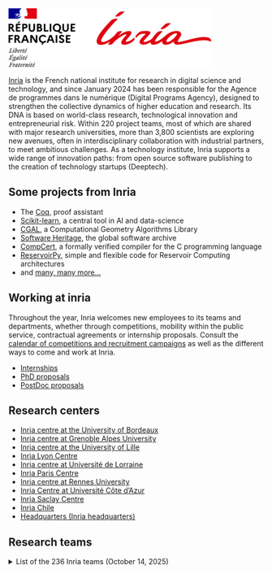 <img src="https://raw.githubusercontent.com/INRIA/.github/main/profile/Inria.svg" width="400">

[Inria](https://www.inria.fr/en) is the French national institute for research in digital science and technology, and since January 2024 has been responsible for the Agence de programmes dans le numérique (Digital Programs Agency), designed to strengthen the collective dynamics of higher education and research. Its DNA is based on world-class research, technological innovation and entrepreneurial risk. Within 220 project teams, most of which are shared with major research universities, more than 3,800 scientists are exploring new avenues, often in interdisciplinary collaboration with industrial partners, to meet ambitious challenges. As a technology institute, Inria supports a wide range of innovation paths: from open source software publishing to the creation of technology startups (Deeptech). 

## Some projects from Inria

* The [Coq](https://coq.inria.fr/), proof assistant
* [Scikit-learn](https://scikit-learn.fondation-inria.fr/home/), a central tool in AI and data-science
* [CGAL](https://www.inria.fr/en/open-source-software-library-cgal-computational-geometry), a Computational Geometry Algorithms Library
* [Software Heritage](https://www.inria.fr/en/software-heritage-global-software-archive), the global software archive
* [CompCert](https://www.inria.fr/en/compcert-software-program-receives-prestigious-award), a formally verified compiler for the C programming language
* [ReservoirPy](https://github.com/reservoirpy/reservoirpy), simple and flexible code for Reservoir Computing architectures
* and [many, many more…](https://www.inria.fr/en/research-and-innovation)

## Working at inria

Throughout the year, Inria welcomes new employees to its teams and departments, whether through competitions, mobility within the public service, contractual agreements or internship proposals. Consult the [calendar of competitions and recruitment campaigns](https://www.inria.fr/en/latest-recruitment-news) as well as the different ways to come and work at Inria.

* [Internships](https://jobs.inria.fr/public/classic/en/offres?filtre=stage)
* [PhD proposals](https://jobs.inria.fr/public/classic/en/offres?filtre=doctorants)
* [PostDoc proposals](https://jobs.inria.fr/public/classic/en/offres?filtre=posts-doc)


## Research centers

- [Inria centre at the University of Bordeaux](https://www.inria.fr/en/inria-centre-university-bordeaux)
- [Inria centre at Grenoble Alpes University](https://www.inria.fr/en/inria-centre-university-grenoble-alpes)
- [Inria centre at the University of Lille](https://www.inria.fr/en/inria-centre-university-lille)
- [Inria Lyon Centre](https://www.inria.fr/en/inria-lyon-centre)
- [Inria centre at Université de Lorraine](https://www.inria.fr/en/inria-centre-universite-lorraine)
- [Inria Paris Centre](https://www.inria.fr/en/inria-paris-centre)
- [Inria centre at Rennes University](https://www.inria.fr/en/inria-centre-rennes-university)
- [Inria Centre at Université Côte d’Azur](https://www.inria.fr/en/inria-centre-universite-cote-azur)
- [Inria Saclay Centre](https://www.inria.fr/en/inria-saclay-centre)
- [Inria Chile](https://www.inria.fr/en/centre-inria-chile)
- [Headquarters (Inria headquarters)](https://www.inria.fr/en/inria-headquarters)
  
## Research teams

<details>

<summary>List of the 236 Inria teams (October 14, 2025)</summary>

- [ABS](https://www.inria.fr/en/abs) - Algorithms - Biology - Structure
- [ACENTAURI](https://www.inria.fr/en/acentauri) - Artificial intelligence and efficient algorithms for autonomus robotics
- [ACUMES](https://www.inria.fr/en/acumes) - Analysis and Control of Unsteady Models for Engineering Sciences
- [AGORA](https://www.inria.fr/en/agora) - Wireless Networks for Digital Cities
- [AIO](https://www.inria.fr/en/aio) - Dependable Networking, Low-Power Wireless and Micro-Robotics
- [AIRSEA](https://www.inria.fr/en/airsea) - Mathematics and computing applied to oceanic and atmospheric flows
- [AISTROSIGHT](https://www.inria.fr/en/aistrosight) - Viewing neuron-astrocyte pharmacology through digital sciences
- [ALMANACH](https://www.inria.fr/en/almanach) - Automatic Language Modelling and Analysis & Computational Humanities
- [ALPINES](https://www.inria.fr/en/alpines) - Algorithms and parallel tools for integrated numerical simulations
- [ANANKE](https://www.inria.fr/en/ananke) - Analysis And Numerics of physical-Knowledge-based Estimation
- [ANGE](https://www.inria.fr/en/ange) - Numerical Analysis, Geophysics and Environment
- [ANGUS](https://www.inria.fr/en/angus) - Adaptive modelling and numerical simulations for governing equations with underlying structures
- [ANTIQUE](https://www.inria.fr/en/antique) - Static Analysis by Abstract Interpretation
- [ARAMIS](https://www.inria.fr/en/aramis) - Algorithms, models and methods for images and signals of the human brain
- [ARCHES](https://www.inria.fr/en/arches) - AI Research for Climate Change and Environmental Sustainability
- [ARGO](https://www.inria.fr/en/argo) - Learning, graphs and distributed optimization
- [AROMATH](https://www.inria.fr/en/aromath) - AlgebRa, geOmetry, Modeling and AlgoriTHms
- [ARTISHAU](https://www.inria.fr/en/artishau) - ARTificial Intelligence: Security, trutHfulness, and AUdit
- [ASCII](https://www.inria.fr/en/ascii) - Analysis of Stochastic Cooperative Intelligent Interactions
- [ASTRA](https://www.inria.fr/en/astra) - Automated and Safe TRAnsportation systems
- [ASTRAL](https://www.inria.fr/en/astral) - Advanced StatisTical infeRence And controL
- [ATLANTIS](https://www.inria.fr/en/atlantis) - modeling and numerical methods for computATionaL wave-mAtter iNteracTIons at the nanoScale
- [AUCTUS](https://www.inria.fr/en/auctus) - Robots for Humans at work
- [AVALON](https://www.inria.fr/en/avalon) - Algorithms and Software Architectures for Distributed and HPC Platforms
- [AVIZ](https://www.inria.fr/en/aviz) - Analysis and VIsualiZation
- [BENAGIL](https://www.inria.fr/en/benagil) - Efficient and safe distributed systems
- [BIOTIC](https://www.inria.fr/en/biotic) - Computational and Theoretical Biology
- [BIOVISION](https://www.inria.fr/en/biovision) - Biologically plausible Integrative mOdels of the Visual system : towards synergIstic Solutions for visually-Impaired people and artificial visiON
- [BIVWAC](https://www.inria.fr/en/bivwac) - Building Immersive Visualizations for Welfare, Awareness, and Comprehension
- [BONUS](https://www.inria.fr/en/bonus) - Big Optimization aNd Ultra-Scale Computing
- [BOOST](https://www.inria.fr/en/boost) - Bio-informed mOnitoring & Optimization for enhanced Sport & healTh
- [BOREAL](https://www.inria.fr/en/boreal) - Knowledge Representation and Rule-Based Languages for Reasoning on Data
- [CAGE](https://www.inria.fr/en/cage) - Control and Geometry
- [CAGIRE](https://www.inria.fr/en/cagire) - Computational AGility for internal flows sImulations and compaRisons with Experiments
- [CALISTO](https://www.inria.fr/en/calisto) - Stochastic Approaches for Complex Flows and Environment
- [CAMBIUM](https://www.inria.fr/en/cambium) - Programming languages: type systems, concurrency, proofs of programs
- [CAMIN](https://www.inria.fr/en/camin) - Control of Artificial Movement & Intuitive Neuroprosthesis
- [CAMUS](https://www.inria.fr/en/camus) - Compilation for multi-processor and multi-core architectures
- [CANARI](https://www.inria.fr/en/canari) - Cryptography ANalysis and ARIthmetic
- [CAPSULE](https://www.inria.fr/en/capsule) - Applied Cryptography and Implementation Security
- [CARAMBA](https://www.inria.fr/en/caramba) - Cryptology, arithmetic : algebraic methods for better algorithms
- [CARDAMOM](https://www.inria.fr/en/cardamom) - Certified Adaptive discRete moDels for robust simulAtions of CoMplex flOws with Moving fronts
- [CARMEN](https://www.inria.fr/en/carmen) - Modélisation et calculs pour l'électrophysiologie cardiaque
- [CASCADE](https://www.inria.fr/en/cascade) - Construction and Analysis of Systems for Confidentiality and Authenticity of Data and Entities
- [CASH](https://www.inria.fr/en/cash) - Compilation and Analyses for Software and Hardware
- [CASTING](https://www.inria.fr/en/casting) - Cancer dynAmicS, adapTation and modelING
- [CASTOR](https://www.inria.fr/en/castor) - Control for plAsma inSTability, Optimization and model Reduction
- [CEDAR](https://www.inria.fr/en/cedar) - Rich Data Exploration at Cloud Scale
- [CELESTE](https://www.inria.fr/en/celeste) - mathematical statistics and learning
- [CHROMA](https://www.inria.fr/en/chroma) - Cooperative and Human-aware Robot Navigation in Dynamic Environments
- [COMBO](https://www.inria.fr/en/combo) - Computer and Biomechanics –> Out-of-the-Lab
- [COMETE](https://www.inria.fr/en/comete) - Privacy, Fairness and Robustness in Information Management
- [COMMEDIA](https://www.inria.fr/en/commedia) - Computational mathematics for bio-medical applications
- [COMPACT](https://www.inria.fr/en/compact) - COMPression of mAssively produCed visual daTa
- [COMPO](https://www.inria.fr/en/compo) - COMPutational pharmacology and clinical Oncology
- [CONCACE](https://www.inria.fr/en/concace) - Numerical and Parallel Composability for High Performance Computing
- [CONVECS](https://www.inria.fr/en/convecs) - Construction of verified concurrent systems
- [COPHY](https://www.inria.fr/en/cophy) - Computation, Cognition and Neurophysiology
- [CORSE](https://www.inria.fr/en/corse) - Compiler Optimization and Run-time SystEms
- [COSMIQ](https://www.inria.fr/en/cosmiq) - Code-based Cryptology, Symmetric Cryptology and Quantum Information
- [CRAFT](https://www.inria.fr/en/craft) - Computational design and fabRicAtion of FuncTional artefacts
- [CRONOS](https://www.inria.fr/en/cronos) - Computational modelling of brain dynamical networks
- [CTRL-A](https://www.inria.fr/en/ctrl) - Control for safe Autonomic computing systems
- [D-DAL](https://www.inria.fr/en/d-dal) - Data : Dynamics Algorithmics and Logics
- [DANCE](https://www.inria.fr/en/dance) - Dynamics and Control of Networks
- [DATAMOVE](https://www.inria.fr/en/datamove) - Data Aware Large Scale Computing
- [DATASHAPE](https://www.inria.fr/en/datashape) - Understanding the shape of data
- [DATAVERS](https://www.inria.fr/en/datavers) - From health Data universe to advances in statistical learning
- [DEDUCTEAM](https://www.inria.fr/en/deducteam) - DEDUCTEAM
- [DEFROST](https://www.inria.fr/en/defrost) - DEFormable Robotics SofTware
- [DEVINE](https://www.inria.fr/index%2ephp/en/devine) - DEpendable distributed systems: formal VerificatIoN made Efficient
- [DIANA](https://www.inria.fr/en/diana) - Design, Implementation and Analysis of Networking Architectures
- [DISCO](https://www.inria.fr/en/disco) - Dynamical Interconnected Systems: Control and Optimization
- [DIVERSE](https://www.inria.fr/en/diverse) - Diversity-centric Software Engineering
- [EDGE](https://www.inria.fr/en/edge) - Extended formulations and Decomposition for Generic optimization problems
- [ELAN](https://www.inria.fr/en/elan) - modELing the Appearance of Nonlinear phenomena
- [EMERAUDE](https://www.inria.fr/en/emeraude) - EMbEdded pRogrammable AUDio systEms
- [EMPENN](https://www.inria.fr/en/empenn) - Neuroimaging: methods and applications
- [EPICURE](https://www.inria.fr/index%2ephp/en/epicure) - Semantic analysis and compilation for secure execution environments
- [EPIMETHEE](https://www.inria.fr/en/epimethee) - Experimental and computational approaches to probe the mind of insects
- [EPIONE](https://www.inria.fr/en/epione) - E-Patient: Images, Data & MOdels for e-MediciNE
- [ERABLE](https://www.inria.fr/en/erable) - European Research team in Algorithms and Biology, formaL and Experimental
- [ERMINE](https://www.inria.fr/en/ermine) - Measuring and Managing Network operation and economics
- [EVERGREEN](https://www.inria.fr/en/evergreen) - Earth obserVation and machine lEarning foR aGRo-Environmental challENges
- [EVREF](https://www.inria.fr/en/evref) - Reflective Evolution of Ever-running Software Systems
- [EX-SITU](https://www.inria.fr/en/ex-situ) - Extreme Situated Interaction
- [FACTAS](https://www.inria.fr/en/factas) - Functional Analysis for ConcepTion and Assessment of Systems
- [FAIRPLAY](https://www.inria.fr/en/fairplay) - Coopetitive AI: Fairness, Privacy, Incentives
- [FLOWERS](https://www.inria.fr/en/flowers) - FLOW in Exploration, leaRning, and diScovery
- [GALLINETTE](https://www.inria.fr/index%2ephp/en/gallinette) - Gallinette: developing a new generation of proof assistants
- [GAMBLE](https://www.inria.fr/en/gamble) - Geometric Algorithms & Models Beyond the Linear & Euclidean realm
- [GAMMAO](https://www.inria.fr/en/gammao) - Adaptive Mesh Generation and Advanced Numerical Methods
- [GENSCALE](https://www.inria.fr/index%2ephp/en/genscale) - Algorithms for Genomic Data: Scalability, Precision and Sustainability
- [GEOMERIX](https://www.inria.fr/en/geomerix) - Geometry-driven Numerics
- [GHOST](https://www.inria.fr/en/ghost) - Games, Mathematical Optimization, and Stochastic Systems
- [GRAPHDECO](https://www.inria.fr/en/graphdeco) - GRAPHics and DEsign with hEterogeneous COntent
- [GREENOWL](https://www.inria.fr/en/greenowl) - Generating RENewable resources by Optimisation of Water Living microorganisms
- [HEKA](https://www.inria.fr/en/heka) - Health data- and model- driven approaches for Knowledge Acquisition
- [HEPHAISTOS](https://www.inria.fr/en/hephaistos) - HExapode, PHysiology, AssISTance and RobOtics
- [HUCEBOT](https://www.inria.fr/en/hucebot) - HUman CEntered roBOTics
- [HYCOMES](https://www.inria.fr/en/hycomes) - Modélisation hybride & conception par contrats pour les systèmes embarqués multi-physiques
- [I4S](https://www.inria.fr/index%2ephp/en/i4s) - Inference for Intelligent Instrumented InfraStructures
- [IDEFIX](https://www.inria.fr/en/idefix) - Inversion of Differential Equations For Imaging and physiX
- [ILDA](https://www.inria.fr/en/ilda) - Interacting with Large Data
- [INBIO](https://www.inria.fr/en/inbio) - Experimental and Computational Methods for Modeling Cellular Processes
- [INOCS](https://www.inria.fr/en/inocs) - INtegrated Optimization with Complex Structure
- [IROKO](https://www.inria.fr/en/iroko) - Data Driven Environmental Sciences
- [KAIROS](https://www.inria.fr/en/kairos) - Multiform Logical Time for Formal Cyber-Physical System Design
- [KERDATA](https://www.inria.fr/en/kerdata) - Enabling the Edge-Cloud-HPC Data Continuum
- [KOPERNIC](https://www.inria.fr/en/kopernic) - Keeping worst case reasoning for different criticalities
- [KRAKOS](https://www.inria.fr/index%2ephp/en/krakos) - Design of performance, robust, secure, flexible, and energy-efficient system software
- [LACODAM](https://www.inria.fr/en/lacodam) - Large scale Collaborative Data Mining
- [LARSEN](https://www.inria.fr/en/larsen) - Lifelong Autonomy and interaction skills for Robots in a Sensing ENvironment
- [LEMON](https://www.inria.fr/en/lemon) - Littoral Environment: M0dels and Numerics
- [LIFEWARE](https://www.inria.fr/en/lifeware) - Computational systems biology and optimization
- [LINKMEDIA](https://www.inria.fr/en/linkmedia) - Creating and exploiting explicit links between multimedia fragments
- [LINKS](https://www.inria.fr/en/links) - Linking Dynamic Data
- [LOKI](https://www.inria.fr/en/loki) - Technology & Knowledge for Interaction
- [LORELEY](https://www.inria.fr/en/loreley) - Large Scale Trustworthy Distributed Collaborative Systems
- [MAASAI](https://www.inria.fr/en/maasai) - Models and Algorithms for Artificial Intelligence
- [MACARON](https://www.inria.fr/en/macaron) - MAChine leARning for Optimized Numerical methods
- [MACBES](https://www.inria.fr/en/macbes) - Modelling And Control of Biological and Ecological Systems
- [MADMAX](https://www.inria.fr/en/madmax) - Moore, Amdahl, Dennard to their MAXimum
- [MAGELLAN](https://www.inria.fr/en/magellan) - Reliable and Responsible Decentralized Computing Infrastructures
- [MAGNET](https://www.inria.fr/en/magnet) - Machine Learning in Information Networks
- [MAKUTU](https://www.inria.fr/en/makutu) - Experimental-based modeling and simulation of wave propagation to characterize geophysical and heliophysical media and to design complex objects
- [MALICE](https://www.inria.fr/en/malice) - MAchine Learning with Integration of surfaCe Engineering knowledge: Theory and Algorithms
- [MALT](https://www.inria.fr/en/malt) - MAchine Learning with Temporal Constraints
- [MANAO](https://www.inria.fr/en/manao) - Melting the frontiers between Light, Shape and Matter
- [MARACAS](https://www.inria.fr/en/maracas) - Models and Algorithms for Reliable Communication Systems
- [MARIANNE](https://www.inria.fr/en/marianne) - Models and data for computational argumentatIon in natural language
- [MATHERIALS](https://www.inria.fr/en/matherials) - MATHematics for MatERIALS
- [MATHEXP](https://www.inria.fr/en/mathexp) - Computer algebra, experimental mathematics, and interactions
- [MATHNET](https://www.inria.fr/en/mathnet) - Probability and Dynamics of Geometric Networks
- [MATHNEURO](https://www.inria.fr/en/mathneuro) - Mathematics for Neuroscience
- [MAVERICK](https://www.inria.fr/en/maverick) - Models and Algorithms for Visualization and Rendering
- [MEGAVOLT](https://www.inria.fr/en/megavolt) - MachinE learninG And eVOLution equaTions
- [MEMPHIS](https://www.inria.fr/en/memphis) - Modeling Enablers for Multi-PHysics and InteractionS
- [MERGE](https://www.inria.fr/en/merge) - Mathematics for Evolution, Reproduction, Growth and Emergence
- [MFX](https://www.inria.fr/en/mfx) - Matter from Graphics
- [MICROCOSME](https://www.inria.fr/en/microcosme) - Analysis, engineering, and control of microorganisms
- [MIMESIS](https://www.inria.fr/en/mimesis) - Computational Anatomy and Simulation for Medicine
- [MIMOVE](https://www.inria.fr/en/mimove) - Middleware on the Move
- [MIND](https://www.inria.fr/en/mind) - Models and Inference for Neuroimaging Data
- [MINGUS](https://www.inria.fr/en/mingus) - MultI-scale Numerical Geometric Schemes
- [MNEMOSYNE](https://www.inria.fr/en/mnemosyne) - Mnemonic Synergy
- [MOCQUA](https://www.inria.fr/en/mocqua) - Designing the Future of Computational Models
- [MOEX](https://www.inria.fr/en/moex) - Evolving Knowledge
- [MOKAPLAN](https://www.inria.fr/en/mokaplan) - Advances in Numerical Calculus of Variations
- [MONC](https://www.inria.fr/en/monc) - Mathematical modeling for Oncology
- [MORPHEO](https://www.inria.fr/en/morpheo) - Capture and Analysis of Shapes in Motion
- [MOSAIC](https://www.inria.fr/en/mosaic) - MOrphogenesis Simulation and Analysis In siliCo
- [MULTISPEECH](https://www.inria.fr/en/multispeech) - Multimodal Speech in Interaction
- [MUSCA](https://www.inria.fr/en/musca) - MUltiSCAle population dynamics for physiological systems
- [MUSCLEES](https://www.inria.fr/en/musclees) - Mathematical Understanding across Scales of Complex Living Ecosystems with Emerging Structures
- [MUSICS](https://www.inria.fr/en/musics) - MUltiScale Interacting Cell Systems
- [NECTARINE](https://www.inria.fr/en/nectarine) - Neurmodulation using pharmacological and digital medicines
- [NEO](https://www.inria.fr/en/neo) - Network Engineering and Operations
- [NERV](https://www.inria.fr/en/nerv) - Systems neuroengineering to model and interface brain networks
- [OCKHAM](https://www.inria.fr/en/ockham) - Optimization, pHysical Knowledge, Algorithms and Models
- [ODYSSEY](https://www.inria.fr/en/odyssey) - Ocean DYnamicS obSErvation analYsis
- [OLAS](https://www.inria.fr/en/olas) - Operational, Logical, and Algebraic foundations for Software systems
- [OPIS](https://www.inria.fr/en/opis) - OPtImization for large Scale biomedical data
- [OURAGAN](https://www.inria.fr/en/ouragan) - Tools for resolutions in algebra, geometry and their applications
- [PACAP](https://www.inria.fr/en/pacap) - Pushing Architecture and Compilation for Application Performance
- [PARADYSE](https://www.inria.fr/en/paradyse) - PARticles And DYnamical SystEms
- [PARKAS](https://www.inria.fr/en/parkas) - Synchronous Kahn parallelism
- [PARMA](https://www.inria.fr/en/parma) - Particle methods using Monge-Ampère
- [PARTOUT](https://www.inria.fr/en/partout) - Proof Automation and RepresenTation: a fOundation of compUtation and deducTion
- [PASCALINE](https://www.inria.fr/en/pascaline) - Computer Arithmetic, Computer Algebra and Formal Verification
- [PASTA](https://www.inria.fr/en/pasta) - Space-time random processes and applications
- [PESTO](https://www.inria.fr/en/pesto) - Proof techniques for security protocols
- [PETRUS](https://www.inria.fr/en/petrus) - PErsonal & TRUSted cloud
- [PETSCRAFT](https://www.inria.fr/en/petscraft) - Crafting Explicable and Efficient Privacy-Enhancing Technologies
- [PHIQUS](https://www.inria.fr/en/phiqus) - Computational, Distributed and Simulation problems in Quantum Science
- [PICUBE](https://www.inria.fr/en/picube) - Proof assistants at the heart of mathematical reasoning
- [PIRAT](https://www.inria.fr/en/pirat) - Protection of Information and Resistance to ATtacks
- [PLATON](https://www.inria.fr/en/platon) - Uncertainty Quantification in Scientific Computing and Engineering
- [PLEIADE](https://www.inria.fr/en/pleiade) - Patterns of diversity and networks of function
- [POEMS](https://www.inria.fr/en/poems) - Wave propagation: mathematical analysis and simulation
- [POLARIS](https://www.inria.fr/en/polaris) - Performance analysis and Optimization of LARge Infrastructures and Systems
- [POTIOC](https://www.inria.fr/en/potioc) - Novel Multimodal Interactions for a Stimulating User Experience
- [PREMEDICAL](https://www.inria.fr/en/premedical) - Precision Medicine by Data Integration and Causal Learning
- [PRIVATICS](https://www.inria.fr/en/privatics) - Privacy Models, Architectures and Tools for the Information Society
- [QINFO](https://www.inria.fr/en/qinfo) - Optimal Information Processing with Quantum Devices
- [QUACS](https://www.inria.fr/en/quacs) - Quantum Computation Structures
- [QUANTIC](https://www.inria.fr/en/quantic) - QUANTum Information Circuits
- [QURIOSITY](https://www.inria.fr/en/quriosity) - Quantum Information Processing and Communication
- [RAINBOW](https://www.inria.fr/en/rainbow) - Sensor-based Robotics and Human Interaction
- [RANDOPT](https://www.inria.fr/index%2ephp/en/randopt) - Randomized Optimization
- [RAPSODI](https://www.inria.fr/index%2ephp/en/rapsodi) - Reliable numerical approximations of dissipative systems
- [RESIST](https://www.inria.fr/en/resist) - Resilience and elasticity for security and scalability of dynamic networked systems
- [ROBOTLEARN](https://www.inria.fr/en/robotlearn) - Learning, perception and control for social robots
- [ROMA](https://www.inria.fr/en/roma) - Optimisation des ressources : modèles, algorithmes et ordonnancement
- [SAIRPICO](https://www.inria.fr/en/sairpico) - Space-time imaging, artificial intelligence and computing for cellular and chemical biology
- [SCOOL](https://www.inria.fr/en/scool) - Sequential decision making under uncertainty problem
- [SEAMLESS](https://www.inria.fr/en/seamless) - Seamless interaction and collaboration through the reality-virtuality continuum
- [SEMIS](https://www.inria.fr/en/semis) - Sciences, Environments, Information, Societies
- [SERENA](https://www.inria.fr/en/serena) - Simulation for the Environment: Reliable and Efficient Numerical Algorithms
- [SIERRA](https://www.inria.fr/en/sierra) - Machine Learning and Optimisation
- [SIMBA](https://www.inria.fr/en/simba) - Statistical Inference and Modeling for Biological Applications
- [SIMBIOTX](https://www.inria.fr/en/simbiotx) - SImulations in Medicine, BIOtechnology and ToXicology of multicellular systems
- [SIMSMART](https://www.inria.fr/en/simsmart) - SIMulating Stochastic Models with pARTicles
- [SISTM](https://www.inria.fr/en/sistm) - Statistics In System biology and Translational Medicine
- [SODA](https://www.inria.fr/en/soda) - Computational and mathematical methods to understand health and society with data
- [SPADES](https://www.inria.fr/en/spades) - Sound Programming of Adaptive Dependable Embedded Systems
- [SPHINX](https://www.inria.fr/en/sphinx) - Heterogeneous Systems: Inverse Problems, Control and Stabilization, Simulation
- [SPIRALS](https://www.inria.fr/en/spirals) - Self-adaptation for distributed services and large software systems
- [SPLITS](https://www.inria.fr/en/splits) - Secure Programming Languages & Tools for Security
- [STACK](https://www.inria.fr/en/stack) - Software Stack for Massively Geo-Distributed Infrastructures
- [STAMP](https://www.inria.fr/en/stamp) - Safety Techniques based on Formalized Mathematical Proofs
- [STARS](https://www.inria.fr/en/stars) - Spatio-Temporal Activity Recognition of Social interactions
- [STATIFY](https://www.inria.fr/en/statify) - Bayesian and extreme value statistical models for structured and high dimensional data
- [STEEP](https://www.inria.fr/en/steep) - Sustainability transition, environment, economy and local policy
- [STORM](https://www.inria.fr/en/storm) - STatic Optimizations, Runtime Methods
- [SUSHI](https://www.inria.fr/en/sushi) - SecUrity at the Software-Hardware Interface
- [SYCOMORES](https://www.inria.fr/en/sycomores) - Symbolic analysis and Component-based design for Modular Real-Time Embedded Systems
- [TADAAM](https://www.inria.fr/en/tadaam) - Topology-aware system-scale data management for high-performance computing
- [TANGRAM](https://www.inria.fr/en/tangram) - Visual Registration with Physically Coherent Models
- [TARAN](https://www.inria.fr/en/taran) - Domain-Specific Computers in the Post Moore’s Law Era
- [TAU](https://www.inria.fr/en/tau) - TAckling the Underspecified
- [THOTH](https://www.inria.fr/en/thoth) - Learning visual models from large-scale data
- [TITANE](https://www.inria.fr/en/titane) - Geometric Modeling of 3D Environments
- [TOCCATA](https://www.inria.fr/en/toccata) - Certified Programs, Certified Tools, Certified Floating-Point Computations
- [TOPAL](https://www.inria.fr/en/topal) - Tools and Optimization for high Performance Applications and Learning
- [TRIBE](https://www.inria.fr/en/tribe) - inTeRnet BEyond the usual
- [TRIPOP](https://www.inria.fr/en/tripop) - Modeling, Simulation and Control of Nonsmooth Dynamical Systems
- [TROPICAL](https://www.inria.fr/en/tropical) - Tropical methods: structures, algorithms and interactions
- [TYREX](https://www.inria.fr/en/tyrex) - Types and Reasoning for the Web
- [VALDA](https://www.inria.fr/en/valda) - Value from Data
- [VALSE](https://www.inria.fr/en/valse) - Finite-time control and estimation for distributed systems
- [VIRTUS](https://www.inria.fr/en/virtus) - The VIrtual Us
- [WHISPER](https://www.inria.fr/en/whisper) - Well Honed Infrastructure Software for Programming Environments and Runtimes
- [WIDE](https://www.inria.fr/en/wide) - the World Is Distributed Exploring the tension between scale and coordination
- [WILLOW](https://www.inria.fr/en/willow) - Embodied computer vision
- [WIMMICS](https://www.inria.fr/en/wimmics) - Web-Instrumented huMan-Machine Interactions, Communities and Semantics
</details>
